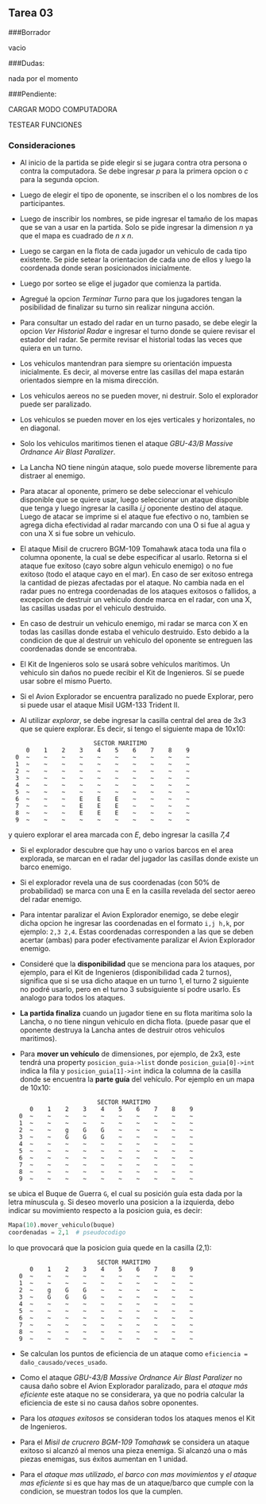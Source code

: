 ﻿## Tarea 03

###Borrador

vacio

###Dudas:

nada por el momento



###Pendiente:

CARGAR MODO COMPUTADORA

TESTEAR FUNCIONES


### Consideraciones

* Al inicio de la partida se pide elegir si se jugara contra otra persona o contra la computadora.
Se debe ingresar *p* para la primera opcion o *c* para la segunda opcion.


* Luego de elegir el tipo de oponente, se inscriben el o los nombres de los participantes.


* Luego de inscribir los nombres, se pide ingresar el tamaño de los mapas que se van a usar en la partida.
Solo se pide ingresar la dimension *n* ya que el mapa es cuadrado de *n x n*.


* Luego se cargan en la flota de cada jugador un vehiculo de cada tipo existente. Se pide setear la orientacion 
de cada uno de ellos y luego la coordenada donde seran posicionados inicialmente.


* Luego por sorteo se elige el jugador que comienza la partida.


* Agregué la opcion *Terminar Turno* para que los jugadores tengan la posibilidad de
finalizar su turno sin realizar ninguna acción.


* Para consultar un estado del radar en un turno pasado, se debe elegir la opcion *Ver Historial Radar* e ingresar
el turno donde se quiere revisar el estador del radar. Se permite revisar el historial todas las veces que quiera en un turno.


* Los vehiculos mantendran para siempre su orientación impuesta inicialmente. Es decir, al moverse 
entre las casillas del mapa estarán orientados siempre en la misma dirección.


* Los vehiculos aereos no se pueden mover, ni destruir. Solo el explorador puede ser paralizado.


* Los vehiculos se pueden mover en los ejes verticales y horizontales, no en diagonal.


* Solo los vehiculos maritimos tienen el ataque *GBU-43/B Massive Ordnance Air Blast Paralizer*.


* La Lancha NO tiene ningún ataque, solo puede moverse libremente para distraer al enemigo.


* Para atacar al oponente, primero se debe seleccionar el vehiculo disponible que se quiere usar, luego
seleccionar un ataque disponible que tenga y luego ingresar la casilla *i,j* oponente destino del ataque.
Luego de atacar se imprime si el ataque fue efectivo o no, tambien se agrega dicha efectividad al radar 
marcando con una O si fue al agua y con una X si fue sobre un vehiculo.


* El ataque Misil de crucrero BGM-109 Tomahawk ataca toda una fila o columna oponente, la cual se debe especificar al 
usarlo. Retorna si el ataque fue exitoso (cayo sobre algun vehiculo enemigo) o no fue exitoso (todo el
ataque cayo en el mar). En caso de ser exitoso entrega la cantidad de piezas afectadas por el ataque.
No cambia nada en el radar pues no entrega coordenadas de los ataques exitosos o fallidos, a excepcion de destruir un
vehiculo donde marca en el radar, con una X, las casillas usadas por el vehiculo destruido. 


* En caso de destruir un vehiculo enemigo, mi radar se marca con X en todas las casillas donde estaba el vehiculo destruido.
Esto debido a la condicion de que al destruir un vehiculo del oponente se entreguen las coordenadas donde se encontraba.


* El Kit de Ingenieros solo se usará sobre vehículos marítimos. Un vehiculo sin daños no puede recibir el Kit de Ingenieros.
Sí se puede usar sobre el mismo Puerto.


* Si el Avion Explorador se encuentra paralizado no puede Explorar, pero si puede usar el ataque Misil UGM-133 Trident II.


* Al utilizar *explorar*, se debe ingresar la casilla central del area de 3x3 que se quiere explorar.
Es decir, si tengo el siguiente mapa de 10x10:
 ```
                         SECTOR MARITIMO
      0    1    2    3    4    5    6    7    8    9  
   0  ~    ~    ~    ~    ~    ~    ~    ~    ~    ~     
   1  ~    ~    ~    ~    ~    ~    ~    ~    ~    ~     
   2  ~    ~    ~    ~    ~    ~    ~    ~    ~    ~     
   3  ~    ~    ~    ~    ~    ~    ~    ~    ~    ~     
   4  ~    ~    ~    ~    ~    ~    ~    ~    ~    ~     
   5  ~    ~    ~    ~    ~    ~    ~    ~    ~    ~     
   6  ~    ~    ~    E    E    E    ~    ~    ~    ~     
   7  ~    ~    ~    E    E    E    ~    ~    ~    ~     
   8  ~    ~    ~    E    E    E    ~    ~    ~    ~     
   9  ~    ~    ~    ~    ~    ~    ~    ~    ~    ~     
```
y quiero explorar el area marcada con *E*, debo ingresar la casilla *7,4*


* Si el explorador descubre que hay uno o varios barcos en el area explorada, se marcan en el radar del jugador
las casillas donde existe un barco enemigo.


* Si el explorador revela una de sus coordenadas (con 50% de probabilidad) se marca con una E en la casilla revelada 
del sector aereo del radar enemigo.


* Para intentar paralizar el Avion Explorador enemigo, se debe elegir dicha opcion he ingresar las coordenadas
en el formato ```i,j h,k```, por ejemplo: ```2,3 2,4```. Estas coordenadas corresponden a las que se deben acertar (ambas)
para poder efectivamente paralizar el Avion Explorador enemigo.


* Consideré que la **disponibilidad** que se menciona para los ataques, por ejemplo, para el Kit de Ingenieros
(disponibilidad cada 2 turnos), significa que si se usa dicho ataque en un turno 1, el turno 2 siguiente no podré
usarlo, pero en el turno 3 subsiguiente sí podre usarlo. Es analogo para todos los ataques.


* **La partida finaliza** cuando un jugador tiene en su flota maritima solo la Lancha, o no tiene ningun vehiculo en dicha flota.
(puede pasar que el oponente destruya la Lancha antes de destruir otros vehiculos maritimos).


* Para **mover un vehículo** de dimensiones, por ejemplo, de 2x3, este tendrá una property
```posicion_guia->list``` donde ```posicion_guia[0]->int``` indica la fila y ```posicion_guia[1]->int``` 
indica la columna de la casilla donde se encuentra la **parte guía** del vehículo. 
Por ejemplo en un mapa de 10x10:
```
                         SECTOR MARITIMO
      0    1    2    3    4    5    6    7    8    9  
   0  ~    ~    ~    ~    ~    ~    ~    ~    ~    ~     
   1  ~    ~    ~    ~    ~    ~    ~    ~    ~    ~     
   2  ~    ~    g    G    G    ~    ~    ~    ~    ~     
   3  ~    ~    G    G    G    ~    ~    ~    ~    ~     
   4  ~    ~    ~    ~    ~    ~    ~    ~    ~    ~     
   5  ~    ~    ~    ~    ~    ~    ~    ~    ~    ~     
   6  ~    ~    ~    ~    ~    ~    ~    ~    ~    ~     
   7  ~    ~    ~    ~    ~    ~    ~    ~    ~    ~     
   8  ~    ~    ~    ~    ~    ~    ~    ~    ~    ~     
   9  ~    ~    ~    ~    ~    ~    ~    ~    ~    ~     
```
se ubica el Buque de Guerra ```G```, el cual su posición guía esta dada por la letra mínuscula ```g```.
Si deseo moverlo una posicion a la izquierda, debo indicar su movimiento respecto a la posicion guia, es decir:
```python
Mapa(10).mover_vehiculo(buque)
coordenadas = 2,1  # pseudocodigo
```
lo que provocará que la posicion guia quede en la casilla (2,1):
```
                         SECTOR MARITIMO
      0    1    2    3    4    5    6    7    8    9
   0  ~    ~    ~    ~    ~    ~    ~    ~    ~    ~ 
   1  ~    ~    ~    ~    ~    ~    ~    ~    ~    ~     
   2  ~    g    G    G    ~    ~    ~    ~    ~    ~     
   3  ~    G    G    G    ~    ~    ~    ~    ~    ~     
   4  ~    ~    ~    ~    ~    ~    ~    ~    ~    ~     
   5  ~    ~    ~    ~    ~    ~    ~    ~    ~    ~     
   6  ~    ~    ~    ~    ~    ~    ~    ~    ~    ~     
   7  ~    ~    ~    ~    ~    ~    ~    ~    ~    ~     
   8  ~    ~    ~    ~    ~    ~    ~    ~    ~    ~     
   9  ~    ~    ~    ~    ~    ~    ~    ~    ~    ~     

```


* Se calculan los puntos de eficiencia de un ataque como ```eficiencia = daño_causado/veces_usado```.


* Como el ataque *GBU-43/B Massive Ordnance Air Blast Paralizer* no causa daño sobre el Avion Explorador paralizado,
para el *ataque más eficiente* este ataque no se considerara, ya que no podria calcular la eficiencia de este si no causa
daños sobre oponentes.


* Para los *ataques exitosos* se consideran todos los ataques menos el Kit de Ingenieros.


* Para el *Misil de crucrero BGM-109 Tomahawk* se considera un ataque exitoso si alcanzó al menos una pieza enemiga.
Si alcanzó una o más piezas enemigas, sus éxitos aumentan en 1 unidad.


* Para el *ataque mas utilizado*, *el barco con mas movimientos* y *el ataque mas eficiente* si es que hay mas de un ataque/barco
que cumple con la condicion, se muestran todos los que la cumplen. 
